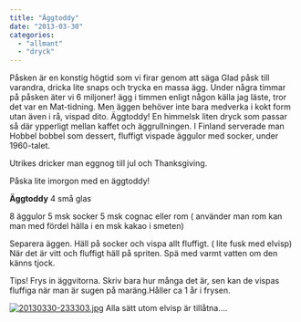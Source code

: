 ```yaml
---
title: "Äggtoddy"
date: "2013-03-30"
categories: 
  - "allmant"
  - "dryck"
---
```


Påsken är en konstig högtid som vi firar genom att säga Glad påsk till varandra, dricka lite snaps och trycka en massa ägg. Under några timmar på påsken äter vi 6 miljoner! ägg i timmen enligt någon källa jag läste, tror det var en Mat-tidning. Men äggen behöver inte bara medverka i kokt form utan även i rå, vispad dito. Äggtoddy! En himmelsk liten dryck som passar så där ypperligt mellan kaffet och äggrullningen. I Finland serverade man Hobbel bobbel som dessert, fluffigt vispade äggulor med socker, under 1960-talet.

Utrikes dricker man eggnog till jul och Thanksgiving.

Påska lite imorgon med en äggtoddy!

**Äggtoddy** 4 små glas

8 äggulor 5 msk socker 5 msk cognac eller rom ( använder man rom kan man med fördel hälla i en msk kakao i smeten)

Separera äggen. Häll på socker och vispa allt fluffigt. ( lite fusk med elvisp) När det är vitt och fluffigt häll på spriten. Spä med varmt vatten om den känns tjock.

Tips! Frys in äggvitorna. Skriv bara hur många det är, sen kan de vispas fluffiga när man är sugen på maräng.Håller ca 1 år i frysen.

  
  
[![20130330-233303.jpg](images/20130330-233303.jpg)](http://import.local/wp-content/uploads/2013/03/20130330-233303.jpg) Alla sätt utom elvisp är tillåtna....
